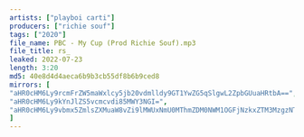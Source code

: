 ```yaml
---
artists: ["playboi carti"]
producers: ["richie souf"]
tags: ["2020"]
file_name: PBC - My Cup (Prod Richie Souf).mp3
file_title: rs_
leaked: 2022-07-23
length: 3:20
md5: 40e8d4d4aeca6b9b3cb55df8b6b9ced8
mirrors: [
"aHR0cHM6Ly9rcmFrZW5maWxlcy5jb20vdmlldy9GT1YwZG5qSlgwL2ZpbGUuaHRtbA==",
"aHR0cHM6Ly9kYnJlZS5vcmcvdi85MWY3NGI=",
"aHR0cHM6Ly9vbmx5ZmlsZXMuaW8vZi9lMWUxNmU0MThmZDM0NWM1OGFjNzkxZTM3MzgzNTNhZg=="
]
---
```

